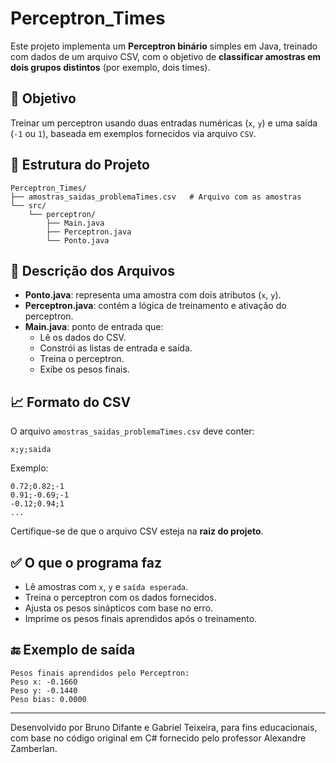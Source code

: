 
# Perceptron_Times

Este projeto implementa um **Perceptron binário** simples em Java, treinado com dados de um arquivo CSV, com o objetivo de **classificar amostras em dois grupos distintos** (por exemplo, dois times).

## 🧠 Objetivo

Treinar um perceptron usando duas entradas numéricas (`x`, `y`) e uma saída (`-1` ou `1`), baseada em exemplos fornecidos via arquivo `CSV`.

## 📂 Estrutura do Projeto

```
Perceptron_Times/
├── amostras_saidas_problemaTimes.csv   # Arquivo com as amostras
└── src/
    └── perceptron/
        ├── Main.java
        ├── Perceptron.java
        └── Ponto.java
```

## 📄 Descrição dos Arquivos

- **Ponto.java**: representa uma amostra com dois atributos (`x`, `y`).
- **Perceptron.java**: contém a lógica de treinamento e ativação do perceptron.
- **Main.java**: ponto de entrada que:
  - Lê os dados do CSV.
  - Constrói as listas de entrada e saída.
  - Treina o perceptron.
  - Exibe os pesos finais.

## 📈 Formato do CSV

O arquivo `amostras_saidas_problemaTimes.csv` deve conter:

```
x;y;saida
```

Exemplo:

```
0.72;0.82;-1
0.91;-0.69;-1
-0.12;0.94;1
...
```

Certifique-se de que o arquivo CSV esteja na **raiz do projeto**.

## ✅ O que o programa faz

- Lê amostras com `x`, `y` e `saída esperada`.
- Treina o perceptron com os dados fornecidos.
- Ajusta os pesos sinápticos com base no erro.
- Imprime os pesos finais aprendidos após o treinamento.

## 🔚 Exemplo de saída

```
Pesos finais aprendidos pelo Perceptron:
Peso x: -0.1660
Peso y: -0.1440
Peso bias: 0.0000
```

---

Desenvolvido por Bruno Difante e Gabriel Teixeira, para fins educacionais, com base no código original em C# fornecido pelo professor Alexandre Zamberlan.
